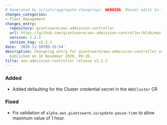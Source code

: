 ```yaml
---
# Generated by scripts/aggregate-changelogs. WARNING: Manual edits to this files will be overwritten.
changes_categories:
- Fleet Management
changes_entry:
  repository: giantswarm/aws-admission-controller
  url: https://github.com/giantswarm/aws-admission-controller/blob/master/CHANGELOG.md#222---2020-11-10
  version: 2.2.2
  version_tag: v2.2.2
date: '2020-11-10T09:26:54'
description: Changelog entry for giantswarm/aws-admission-controller version 2.2.2,
  published on 10 November 2020, 09:26.
title: aws-admission-controller release v2.2.2
---
```


### Added
- Added defaulting for the Cluster credential secret in the `AWSCluster` CR
### Fixed
- Fix validation of `alpha.aws.giantswarm.io/update-pause-time` to allow maximum value of 1 hour.
